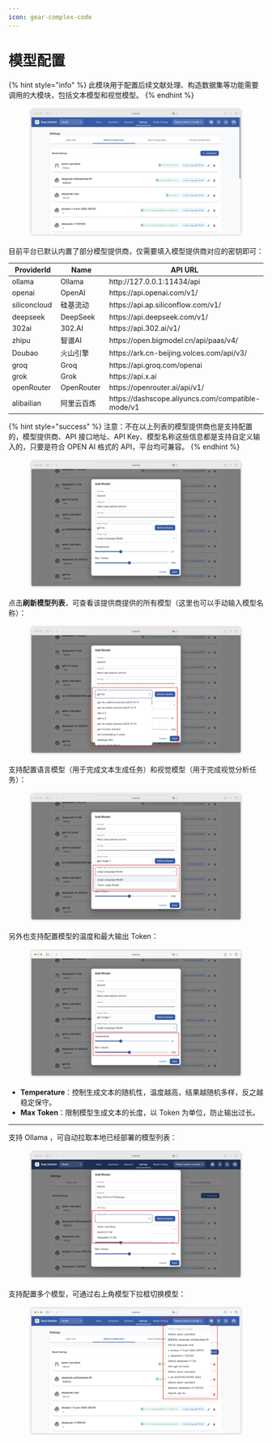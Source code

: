 ```yaml
---
icon: gear-complex-code
---
```


# 模型配置

{% hint style="info" %}
&#x20;此模块用于配置后续文献处理、构造数据集等功能需要调用的大模块，包括文本模型和视觉模型。
{% endhint %}

<figure><img src="../../.gitbook/assets/image (6) (1) (1) (1).png" alt=""><figcaption></figcaption></figure>

目前平台已默认内置了部分模型提供商，仅需要填入模型提供商对应的密钥即可：

<table><thead><tr><th width="139.87890625">ProviderId</th><th width="136.83203125">Name</th><th>API URL</th></tr></thead><tbody><tr><td>ollama</td><td>Ollama</td><td>http://127.0.0.1:11434/api</td></tr><tr><td>openai</td><td>OpenAI</td><td>https://api.openai.com/v1/</td></tr><tr><td>siliconcloud</td><td>硅基流动</td><td>https://api.ap.siliconflow.com/v1/</td></tr><tr><td>deepseek</td><td>DeepSeek</td><td>https://api.deepseek.com/v1/</td></tr><tr><td>302ai</td><td>302.AI</td><td>https://api.302.ai/v1/</td></tr><tr><td>zhipu</td><td>智谱AI</td><td>https://open.bigmodel.cn/api/paas/v4/</td></tr><tr><td>Doubao</td><td>火山引擎</td><td>https://ark.cn-beijing.volces.com/api/v3/</td></tr><tr><td>groq</td><td>Groq</td><td>https://api.groq.com/openai</td></tr><tr><td>grok</td><td>Grok</td><td>https://api.x.ai</td></tr><tr><td>openRouter</td><td>OpenRouter</td><td>https://openrouter.ai/api/v1/</td></tr><tr><td>alibailian</td><td>阿里云百炼</td><td>https://dashscope.aliyuncs.com/compatible-mode/v1</td></tr></tbody></table>

{% hint style="success" %}
注意：不在以上列表的模型提供商也是支持配置的，模型提供商、API 接口地址、API Key、模型名称这些信息都是支持自定义输入的，只要是符合 OPEN AI 格式的 API，平台均可兼容。
{% endhint %}

<figure><img src="../../.gitbook/assets/image (1) (1) (1) (1) (1).png" alt=""><figcaption></figcaption></figure>

点击**刷新模型列表**，可查看该提供商提供的所有模型（这里也可以手动输入模型名称）：

<figure><img src="../../.gitbook/assets/image (2) (1) (1) (1) (1).png" alt=""><figcaption></figcaption></figure>

支持配置语言模型（用于完成文本生成任务）和视觉模型（用于完成视觉分析任务）：

<figure><img src="../../.gitbook/assets/image (7) (1) (1) (1).png" alt=""><figcaption></figcaption></figure>

另外也支持配置模型的温度和最大输出 Token：

<figure><img src="../../.gitbook/assets/image (5) (1) (1) (1).png" alt=""><figcaption></figcaption></figure>

* **Temperature**：控制生成文本的随机性，温度越高，结果越随机多样，反之越稳定保守。
* **Max Token**：限制模型生成文本的长度，以 Token 为单位，防止输出过长。

***

支持 Ollama ，可自动拉取本地已经部署的模型列表：

<figure><img src="../../.gitbook/assets/image (12) (1) (1).png" alt=""><figcaption></figcaption></figure>

支持配置多个模型，可通过右上角模型下拉框切换模型：

<figure><img src="../../.gitbook/assets/image (1) (1) (1) (1).png" alt=""><figcaption></figcaption></figure>

